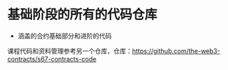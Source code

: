 # 基础阶段的所有的代码仓库

- 涵盖的合约基础部分和进阶的代码

课程代码和资料管理参考另一个仓库，仓库：https://github.com/the-web3-contracts/s67-contracts-code

